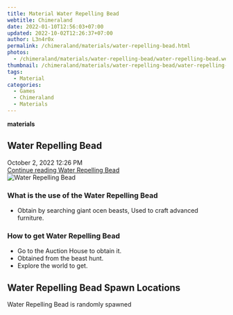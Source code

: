 ```yaml
---
title: Material Water Repelling Bead
webtitle: Chimeraland
date: 2022-01-10T12:56:03+07:00
updated: 2022-10-02T12:26:37+07:00
author: L3n4r0x
permalink: /chimeraland/materials/water-repelling-bead.html
photos:
  - /chimeraland/materials/water-repelling-bead/water-repelling-bead.webp
thumbnail: /chimeraland/materials/water-repelling-bead/water-repelling-bead.webp
tags:
  - Material
categories:
  - Games
  - Chimeraland
  - Materials
---
```


<section id="bootstrap-wrapper">
  <link
    rel="stylesheet"
    href="https://cdn.statically.io/gh/dimaslanjaka/Web-Manajemen/40ac3225/css/bootstrap-4.5-wrapper.css"
  />
  <div
    class="row g-0 border rounded overflow-hidden flex-md-row mb-4 shadow-sm position-relative"
  >
    <div class="col p-4 d-flex flex-column position-static">
      <strong class="d-inline-block mb-2 text-success">materials</strong>
      <h2 class="mb-0">Water Repelling Bead</h2>
      <div class="mb-1 text-muted">October 2, 2022 12:26 PM</div>
      <a
        href="/chimeraland/materials/water-repelling-bead.html"
        class="stretched-link d-none"
        >Continue reading Water Repelling Bead</a
      >
    </div>
    <div class="col-auto d-none d-lg-block">
      <img
        src="/chimeraland/materials/water-repelling-bead/water-repelling-bead.webp"
        alt="Water Repelling Bead"
      />
    </div>
  </div>
  <div class="row">
    <div class="col-lg-6 col-12 mb-2">
      <div class="card">
        <div class="card-body">
          <h3 class="card-title">
            What is the use of the Water Repelling Bead
          </h3>
          <div class="card-text">
            <ul>
              <li>
                Obtain by searching giant ocen beasts, Used to craft advanced
                furniture.
              </li>
            </ul>
          </div>
        </div>
      </div>
    </div>
    <div class="col-lg-6 col-12 mb-2">
      <div class="card">
        <div class="card-body">
          <h3 class="card-title">How to get Water Repelling Bead</h3>
          <div class="card-text">
            <ul>
              <li>Go to the Auction House to obtain it.</li>
              <li>Obtained from the beast hunt.</li>
              <li>Explore the world to get.</li>
            </ul>
          </div>
        </div>
      </div>
    </div>
    <div class="col-12 mb-2">
      <h2>Water Repelling Bead Spawn Locations</h2>
      <p>Water Repelling Bead is randomly spawned</p>
    </div>
  </div>
</section>